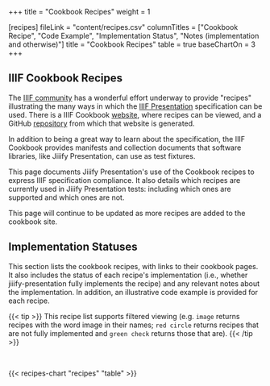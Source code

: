 +++
title = "Cookbook Recipes"
weight = 1

[recipes]
  fileLink = "content/recipes.csv"
  columnTitles = ["Cookbook Recipe", "Code Example", "Implementation Status", "Notes (implementation and otherwise)"]
  title = "Cookbook Recipes"
  table = true
  baseChartOn = 3
+++

## IIIF Cookbook Recipes

The [IIIF community](https://iiif.io/community/) has a wonderful effort underway to provide "recipes" illustrating the many ways in which the [IIIF 
Presentation](https://iiif.io/api/presentation/3.0/) specification can be used. There is a IIIF Cookbook [website](https://iiif.io/api/cookbook/index.html), where recipes can 
be viewed, and a GitHub [repository](https://github.com/IIIF/cookbook-recipes) from which that website is generated.

In addition to being a great way to learn about the specification, the IIIF Cookbook provides manifests and collection documents that software libraries, like Jiiify 
Presentation, can use as test fixtures.

This page documents Jiiify Presentation's use of the Cookbook recipes to express IIIF specification compliance. It also details which recipes are currently used in 
Jiiify Presentation tests: including which ones are supported and which ones are not.

This page will continue to be updated as more recipes are added to the cookbook site.

## Implementation Statuses

This section lists the cookbook recipes, with links to their cookbook pages. It also includes the status of each recipe's implementation (i.e., whether 
jiiify-presentation fully implements the recipe) and any relevant notes about the implementation. In addition, an illustrative code example is provided for each recipe.

{{< tip >}} This recipe list supports filtered viewing (e.g. `image` returns recipes with the word image in their names; `red circle` returns recipes that are not fully 
implemented and `green check` returns those that are). {{< /tip >}}

<br />

{{< recipes-chart "recipes" "table" >}}

